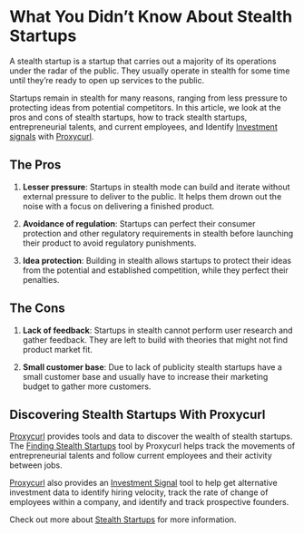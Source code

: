 # What You Didn’t Know About Stealth Startups

A stealth startup is a startup that carries out a majority of its operations under the radar of the public. They usually operate in stealth for some time until they’re ready to open up services to the public.

Startups remain in stealth for many reasons, ranging from less pressure to protecting ideas from potential competitors. In this article, we look at the pros and cons of stealth startups, how to track stealth startups, entrepreneurial talents, and current employees, and Identify [Investment signals](https://nubela.co/proxycurl/solutions/alternative-data-for-investment-firms?utm_campaign=writers%20domain&utm_source=website&utm_medium=review&utm_content=stealth%20startups%20good%20bad%20find) with [Proxycurl](https://nubela.co/proxycurl/).

## The Pros

 1. **Lesser pressure**: Startups in stealth mode can build and iterate without external pressure to deliver to the public. It helps them drown out the noise with a focus on delivering a finished product.

 2. **Avoidance of regulation**: Startups can perfect their consumer protection and other regulatory requirements in stealth before launching their product to avoid regulatory punishments.

 3. **Idea protection**: Building in stealth allows startups to protect their ideas from the potential and established competition, while they perfect their penalties.

## The Cons

 1. **Lack of feedback**: Startups in stealth cannot perform user research and gather feedback. They are left to build with theories that might not find product market fit.

 2. **Small customer base**: Due to lack of publicity stealth startups have a small customer base and usually have to increase their marketing budget to gather more customers.

## Discovering Stealth Startups With Proxycurl

[Proxycurl](https://nubela.co/proxycurl/) provides tools and data to discover the wealth of stealth startups. The [Finding Stealth Startups](https://nubela.co/blog/stealth-startups-the-good-the-bad-where-to-find-them/?utm_campaign=writers%20domain&utm_source=social&utm_medium=review&utm_content=stealth%20startups%20good%20bad%20find) tool by Proxycurl helps track the movements of entrepreneurial talents and follow current employees and their activity between jobs.

[Proxycurl](https://nubela.co/proxycurl/) also provides an [Investment Signal](https://nubela.co/proxycurl/solutions/alternative-data-for-investment-firms?utm_campaign=writers%20domain&utm_source=website&utm_medium=review&utm_content=stealth%20startups%20good%20bad%20find%22%E2%80%8C%22) tool to help get alternative investment data to identify hiring velocity, track the rate of change of employees within a company, and identify and track prospective founders.

Check out more about [Stealth Startups](https://nubela.co/blog/stealth-startups-the-good-the-bad-where-to-find-them/?utm_campaign=writers%20domain&utm_source=social&utm_medium=review&utm_content=stealth%20startups%20good%20bad%20find) for more information.

